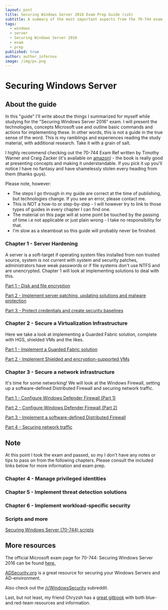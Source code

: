 ```yaml
---
layout: post
title: Securing Windows Server 2016 Exam Prep Guide (ish)
subtitle: A summary of the most important aspects from the 70-744 exam
tags:
  - windows
  - server
  - Securing Windows Server 2016
  - exam
  - prep
published: true
author: author_infernux
image: /img/ps.png
---
```


# Securing Windows Server

## About the guide

In this "guide" I'll write about the things I summarized for myself while studying for the "Securing Windows Server 2016" exam. I will present the technologies, concepts Microsoft use and outline basic commands and actions for implementing these. In other words, this is not a guide in the true sense of the word. This is my ramblings and experiences reading the study material, with additional research. Take it with a grain of salt.

I highly recommend checking out the 70-744 Exam Ref written by Timothy Warner and Craig Zacker (it's available on [amazon](https://www.amazon.com/Exam-70-744-Securing-Windows-Server/dp/1509304266)) - the book is really good at presenting concepts and making it understandable. If you pick it up you'll notice I have no fantasy and have shamelessly stolen every heading from them (thanks guys).

Please note, however:

* The steps I go through in my guide are correct at the time of publishing, but technologies change. If you see an error, please contact me.
* This is NOT a how-to or step-by-step - I will however try to link to those types of guides in every chapter I can find one.
* The material on this page will at some point be touched by the passing of time i.e not applicable or just plain wrong - I take no responsibility for that.
* I'm slow as a steamboat so this guide will probably never be finished.

### Chapter 1 - Server Hardening

A server is a soft-target if operating system files installed from non trusted source, system is not current with system and security patches, administrators have weak passwords or if file systems don't use NTFS and are unencrypted. Chapter 1 will look at implementing solutions to deal with this.

[Part 1 - Disk and file encryption](https://www.infernux.no/securingwindowsserver11/)

[Part 2 - Implement server patching, updating solutions and malware protection](https://www.infernux.no/securingwindowsserver12/)

[Part 3 - Protect credentials and create security baselines](https://www.infernux.no/securingwindowsserver13/)

### Chapter 2 - Secure a Virtualization Infrastructure

Here we take a look at implementing a Guarded Fabric solution, complete with HGS, shielded VMs and the likes.

[Part 1 - Implement a Guarded Fabric solution](https://www.infernux.no/securingwindowsserver21/)

[Part 2 - Implement Shielded and encryption-supported VMs](https://www.infernux.no/securingwindowsserver22/)

### Chapter 3 - Secure a network infrastructure

It's time for some networking! We will look at the Windows Firewall, setting up a software-defined Distributed Firewall and securing network traffic.

[Part 1 - Configure Windows Defender Firewall (Part 1)](https://www.infernux.no/securingwindowsserver31/)

[Part 2 - Configure Windows Defender Firewall (Part 2)](https://www.infernux.no/securingwindowsserver32/)

[Part 3 - Implement a software-defined Distributed Firewall](https://www.infernux.no/SecuringWindowsServer/)

[Part 4 - Securing network traffic](https://www.infernux.no/SecuringWindowsServer/)

## Note

At this point I took the exam and passed, so my I don't have any notes or tips to pass on from the following chapters. Please consult the included links below for more information and exam prep.
### Chapter 4 - Manage privileged identities
### Chapter 5 - Implement threat detection solutions
### Chapter 6 - Implement workload-specific security
### Scripts and more

[Securing Windows Server (70-744) scripts](https://www.infernux.no/securingwindowsserver01/)

## More resources

The official Microsoft exam page for 70-744: Securing Windows Server 2016 can be found [here.](https://www.microsoft.com/en-us/learning/exam-70-744.aspx)

[ADSecurity.org](https://adsecurity.org/) is a great resource for securing your Windows Servers and AD-environment.

Also check out the [/r/WindowsSecurity](https://www.reddit.com/r/WindowsSecurity) subreddit.

Last, but not least, my friend Chryzsh has a [great gitbook](https://hunter2.gitbook.io/darthsidious/) with both blue- and red-team resources and information.